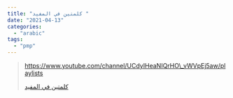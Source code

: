 ```yaml
---
title: "كلمتين في المفيد "
date: "2021-04-13"
categories:
  - "arabic"
tags:
  - "pmp"
---
```


> https://www.youtube.com/channel/UCdyIHeaNIQrHO\_vWVpEj5aw/playlists
>
> [كلمتين في المفيد ](https://www.youtube.com/channel/UCdyIHeaNIQrHO_vWVpEj5aw/playlists)
